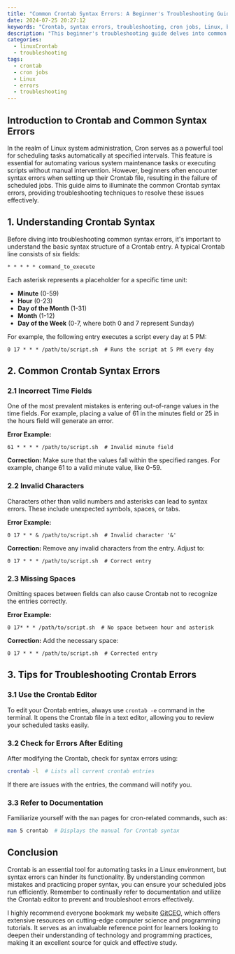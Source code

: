 ```yaml
---
title: "Common Crontab Syntax Errors: A Beginner's Troubleshooting Guide"
date: 2024-07-25 20:27:12
keywords: "Crontab, syntax errors, troubleshooting, cron jobs, Linux, beginner's guide"
description: "This beginner's troubleshooting guide delves into common syntax errors encountered in Crontab while scheduling cron jobs in Linux. Understanding these errors is crucial for effective cron job management. We will explore various syntax errors, provide detailed steps to identify and correct them, and offer insights on best practices for creating cron entries. Whether you're a Linux beginner or a seasoned user looking to refine your skills, this guide equips you with the knowledge to avoid and resolve Crontab syntax issues, ensuring your scheduled tasks run smoothly."
categories:
  - linuxCrontab
  - troubleshooting
tags:
  - crontab
  - cron jobs
  - Linux
  - errors
  - troubleshooting
---
```


## Introduction to Crontab and Common Syntax Errors

In the realm of Linux system administration, Cron serves as a powerful tool for scheduling tasks automatically at specified intervals. This feature is essential for automating various system maintenance tasks or executing scripts without manual intervention. However, beginners often encounter syntax errors when setting up their Crontab file, resulting in the failure of scheduled jobs. This guide aims to illuminate the common Crontab syntax errors, providing troubleshooting techniques to resolve these issues effectively.

<!-- more -->

## 1. Understanding Crontab Syntax

Before diving into troubleshooting common syntax errors, it's important to understand the basic syntax structure of a Crontab entry. A typical Crontab line consists of six fields:

```
* * * * * command_to_execute
```

Each asterisk represents a placeholder for a specific time unit:

- **Minute** (0-59)
- **Hour** (0-23)
- **Day of the Month** (1-31)
- **Month** (1-12)
- **Day of the Week** (0-7, where both 0 and 7 represent Sunday)

For example, the following entry executes a script every day at 5 PM:

```
0 17 * * * /path/to/script.sh  # Runs the script at 5 PM every day
```

## 2. Common Crontab Syntax Errors

### 2.1 Incorrect Time Fields

One of the most prevalent mistakes is entering out-of-range values in the time fields. For example, placing a value of 61 in the minutes field or 25 in the hours field will generate an error.

**Error Example:**
```
61 * * * * /path/to/script.sh  # Invalid minute field
```

**Correction:**
Make sure that the values fall within the specified ranges. For example, change 61 to a valid minute value, like 0-59.

### 2.2 Invalid Characters

Characters other than valid numbers and asterisks can lead to syntax errors. These include unexpected symbols, spaces, or tabs.

**Error Example:**
```
0 17 * * & /path/to/script.sh  # Invalid character '&'
```

**Correction:**
Remove any invalid characters from the entry. Adjust to:
```
0 17 * * * /path/to/script.sh  # Correct entry
```

### 2.3 Missing Spaces

Omitting spaces between fields can also cause Crontab not to recognize the entries correctly.

**Error Example:**
```
0 17* * * /path/to/script.sh  # No space between hour and asterisk
```

**Correction:**
Add the necessary space:
```
0 17 * * * /path/to/script.sh  # Corrected entry
```

## 3. Tips for Troubleshooting Crontab Errors

### 3.1 Use the Crontab Editor

To edit your Crontab entries, always use `crontab -e` command in the terminal. It opens the Crontab file in a text editor, allowing you to review your scheduled tasks easily.

### 3.2 Check for Errors After Editing

After modifying the Crontab, check for syntax errors using:
```bash
crontab -l  # Lists all current crontab entries
```

If there are issues with the entries, the command will notify you.

### 3.3 Refer to Documentation

Familiarize yourself with the `man` pages for cron-related commands, such as:
```bash
man 5 crontab  # Displays the manual for Crontab syntax
```

## Conclusion

Crontab is an essential tool for automating tasks in a Linux environment, but syntax errors can hinder its functionality. By understanding common mistakes and practicing proper syntax, you can ensure your scheduled jobs run efficiently. Remember to continually refer to documentation and utilize the Crontab editor to prevent and troubleshoot errors effectively.

I highly recommend everyone bookmark my website [GitCEO](https://gitceo.com), which offers extensive resources on cutting-edge computer science and programming tutorials. It serves as an invaluable reference point for learners looking to deepen their understanding of technology and programming practices, making it an excellent source for quick and effective study.